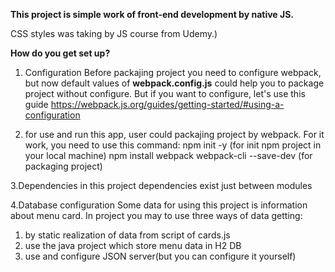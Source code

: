 
**This project is simple work of front-end development by native JS.**

CSS styles was taking by JS course from Udemy.)

**How do you get set up?**

1. Configuration
  Before packajing project you need to configure webpack, but now default values of **webpack.config.js** could help you to package project without configure.
  But if you want to configure, let's use this guide https://webpack.js.org/guides/getting-started/#using-a-configuration

2. for use and run this app, user could packajing project by webpack. For it work, you need to use this command:
npm init -y (for init npm project in your local machine)
npm install webpack webpack-cli --save-dev (for packaging project)

3.Dependencies
  in this project dependencies exist just between modules 

4.Database configuration
  Some data for using this project is information about menu card.
  In project you may to use three ways of data getting:
  1) by static realization of data from script of cards.js
  2) use the java project which store menu data in H2 DB
  3) use and configure JSON server(but you can configure it yourself)
  
